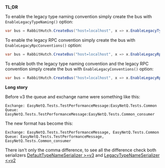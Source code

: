 **TL;DR**

To enable the legacy type naming convention simply create the bus with `EnableLegacyTypeNaming()` option:

```csharp
var bus = RabbitHutch.CreateBus("host=localhost", x => x.EnableLegacyTypeNaming());
```

To enable the legacy RPC convention simply create the bus with `EnableLegacyRpcConventions()` option:

```csharp
var bus = RabbitHutch.CreateBus("host=localhost", x => x.EnableLegacyRpcConventions());
```

To enable both the legacy type naming convention and the legacy RPC convention simply create the bus with `EnableLegacyConventions()` option:

```csharp
var bus = RabbitHutch.CreateBus("host=localhost", x => x.EnableLegacyRpcConventions());
```

**Long story**

Before v3 the queue and exchange name were something like this:

```
Exchange: EasyNetQ.Tests.TestPerformanceMessage:EasyNetQ.Tests.Common
Queue: EasyNetQ.Tests.TestPerformanceMessage:EasyNetQ.Tests.Common_consumer
```

The new format has become this:

```
Exchange: EasyNetQ.Tests.TestPerformanceMessage, EasyNetQ.Tests.Common
Queue: EasyNetQ.Tests.TestPerformanceMessage, EasyNetQ.Tests.Common_consumer
```

There isn't only the comma difference, to see all the difference check both serializers [DefaultTypeNameSerializer >=v3](https://github.com/EasyNetQ/EasyNetQ/blob/master/Source/EasyNetQ/DefaultTypeNameSerializer.cs) and [LegacyTypeNameSerializer <=v2](https://github.com/EasyNetQ/EasyNetQ/blob/master/Source/EasyNetQ/LegacyTypeNameSerializer.cs)